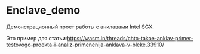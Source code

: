 # Enclave_demo
 Демонстрационный проет работы с анклавами Intel SGX.
 
 Это пример для статьи:https://wasm.in/threads/chto-takoe-anklav-primer-testovogo-proekta-i-analiz-primenenija-anklava-v-bleke.33910/
